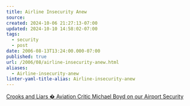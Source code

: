 ```yaml
---
title: Airline Insecurity Anew
source: 
created: 2024-10-06 21:27:13-07:00
updated: 2024-10-10 14:58:02-07:00
tags:
  - security
  - post
date: 2006-08-13T13:24:00.000-07:00
published: true
url: /2006/08/airline-insecurity-anew.html
aliases:
  - Airline-insecurity-anew
linter-yaml-title-alias: Airline-insecurity-anew
---
```



[Crooks and Liars � Aviation Critic Michael Boyd on our Airport Security](http://www.crooksandliars.com/posts/2006/08/12/aviation-critic-michael-boyd-on-our-airport-security/ "Crooks and Liars � Aviation Critic Michael Boyd on our Airport Security")